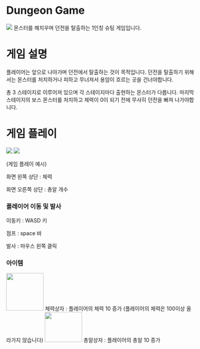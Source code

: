 # Dungeon Game
<img src = 'https://github.com/LeeHayoung0807/Dungeon-Game/assets/73875317/1dddbaff-0fa5-4d6f-957d-827a5eeb312c'>
몬스터를 해치우며 던전을 탈출하는 1인칭 슈팅 게임입니다.

# 게임 설명
플레이어는 앞으로 나아가며 던전에서 탈출하는 것이 목적입니다. 던전을 탈출하기 위해서는 몬스터를 처치하거나 피하고 무너져서 용암이 흐르는 곳을 건너야합니다.  

총 3 스테이지로 이루어져 있으며 각 스테이지마다 출현하는 몬스터가 다릅니다. 마지막 스테이지의 보스 몬스터를 처치하고 체력이 0이 되기 전에 무사히 던전을 빠져 나가야합니다.  

# 게임 플레이
<img src = 'https://github.com/LeeHayoung0807/Dungeon-Game/assets/73875317/9f256907-679d-4413-b9e4-4540fe77d7b3'>
<img src = 'https://github.com/LeeHayoung0807/Dungeon-Game/assets/73875317/7ef2aeac-847c-4fcb-bd36-5878a3ca081c'>  

(게임 플레이 예시)  

화면 왼쪽 상단 : 체력  

화면 오른쪽 상단 : 총알 개수  

  ### 플레이어 이동 및 발사  
  
  이동키 :  WASD 키  
  
  점프 : space 바  
  
  발사 : 마우스 왼쪽 클릭  

  ### 아이템  
  
  <img src = 'https://github.com/LeeHayoung0807/Dungeon-Game/assets/73875317/3cf5799d-bbd3-40fe-b52e-7a35c7991911' width = 100 height = 100>
  체력상자 : 플레이어의 체력 10 증가 (플레이어의 체력은 100이상 올라가지 않습니다)  

  
  <img src = 'https://github.com/LeeHayoung0807/Dungeon-Game/assets/73875317/b33afd1c-3368-4f96-87bb-0a6ef5087609' width = 100 height = 80>
  총알상자 : 플레이어의 총알 10 증가  




